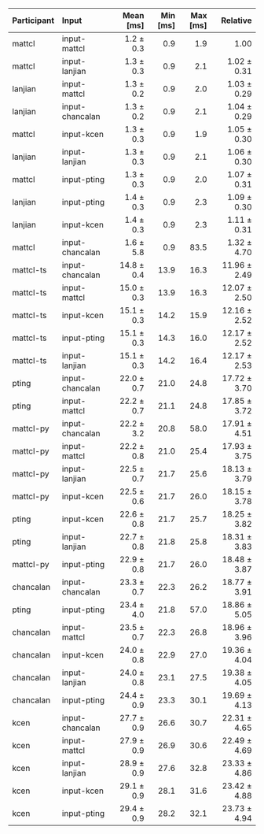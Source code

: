| Participant | Input | Mean [ms] | Min [ms] | Max [ms] | Relative |
|:---|:---|---:|---:|---:|---:|
| mattcl | input-mattcl | 1.2 ± 0.3 | 0.9 | 1.9 | 1.00 |
| mattcl | input-lanjian | 1.3 ± 0.3 | 0.9 | 2.1 | 1.02 ± 0.31 |
| lanjian | input-mattcl | 1.3 ± 0.2 | 0.9 | 2.0 | 1.03 ± 0.29 |
| lanjian | input-chancalan | 1.3 ± 0.2 | 0.9 | 2.1 | 1.04 ± 0.29 |
| mattcl | input-kcen | 1.3 ± 0.3 | 0.9 | 1.9 | 1.05 ± 0.30 |
| lanjian | input-lanjian | 1.3 ± 0.3 | 0.9 | 2.1 | 1.06 ± 0.30 |
| mattcl | input-pting | 1.3 ± 0.3 | 0.9 | 2.0 | 1.07 ± 0.31 |
| lanjian | input-pting | 1.4 ± 0.3 | 0.9 | 2.3 | 1.09 ± 0.30 |
| lanjian | input-kcen | 1.4 ± 0.3 | 0.9 | 2.3 | 1.11 ± 0.31 |
| mattcl | input-chancalan | 1.6 ± 5.8 | 0.9 | 83.5 | 1.32 ± 4.70 |
| mattcl-ts | input-chancalan | 14.8 ± 0.4 | 13.9 | 16.3 | 11.96 ± 2.49 |
| mattcl-ts | input-mattcl | 15.0 ± 0.3 | 13.9 | 16.3 | 12.07 ± 2.50 |
| mattcl-ts | input-kcen | 15.1 ± 0.3 | 14.2 | 15.9 | 12.16 ± 2.52 |
| mattcl-ts | input-pting | 15.1 ± 0.3 | 14.3 | 16.0 | 12.17 ± 2.52 |
| mattcl-ts | input-lanjian | 15.1 ± 0.3 | 14.2 | 16.4 | 12.17 ± 2.53 |
| pting | input-chancalan | 22.0 ± 0.7 | 21.0 | 24.8 | 17.72 ± 3.70 |
| pting | input-mattcl | 22.2 ± 0.7 | 21.1 | 24.8 | 17.85 ± 3.72 |
| mattcl-py | input-chancalan | 22.2 ± 3.2 | 20.8 | 58.0 | 17.91 ± 4.51 |
| mattcl-py | input-mattcl | 22.2 ± 0.8 | 21.0 | 25.4 | 17.93 ± 3.75 |
| mattcl-py | input-lanjian | 22.5 ± 0.7 | 21.7 | 25.6 | 18.13 ± 3.79 |
| mattcl-py | input-kcen | 22.5 ± 0.6 | 21.7 | 26.0 | 18.15 ± 3.78 |
| pting | input-kcen | 22.6 ± 0.8 | 21.7 | 25.7 | 18.25 ± 3.82 |
| pting | input-lanjian | 22.7 ± 0.8 | 21.8 | 25.8 | 18.31 ± 3.83 |
| mattcl-py | input-pting | 22.9 ± 0.8 | 21.7 | 26.0 | 18.48 ± 3.87 |
| chancalan | input-chancalan | 23.3 ± 0.7 | 22.3 | 26.2 | 18.77 ± 3.91 |
| pting | input-pting | 23.4 ± 4.0 | 21.8 | 57.0 | 18.86 ± 5.05 |
| chancalan | input-mattcl | 23.5 ± 0.7 | 22.3 | 26.8 | 18.96 ± 3.96 |
| chancalan | input-kcen | 24.0 ± 0.8 | 22.9 | 27.0 | 19.36 ± 4.04 |
| chancalan | input-lanjian | 24.0 ± 0.8 | 23.1 | 27.5 | 19.38 ± 4.05 |
| chancalan | input-pting | 24.4 ± 0.9 | 23.3 | 30.1 | 19.69 ± 4.13 |
| kcen | input-chancalan | 27.7 ± 0.9 | 26.6 | 30.7 | 22.31 ± 4.65 |
| kcen | input-mattcl | 27.9 ± 0.9 | 26.9 | 30.6 | 22.49 ± 4.69 |
| kcen | input-lanjian | 28.9 ± 0.9 | 27.6 | 32.8 | 23.33 ± 4.86 |
| kcen | input-kcen | 29.1 ± 0.9 | 28.1 | 31.6 | 23.42 ± 4.88 |
| kcen | input-pting | 29.4 ± 0.9 | 28.2 | 32.1 | 23.73 ± 4.94 |
